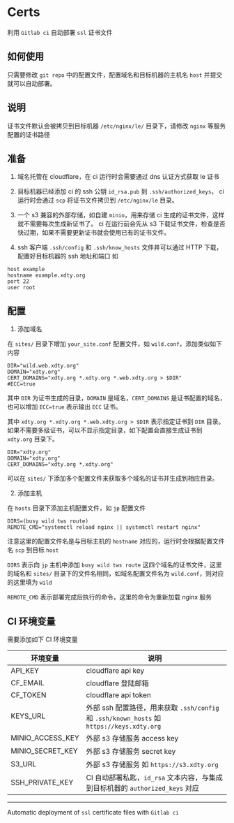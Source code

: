 # Certs

利用 `Gitlab ci` 自动部署 `ssl` 证书文件

## 如何使用

只需要修改 `git repo` 中的配置文件，配置域名和目标机器的主机名 `host` 并提交就可以自动部署。

## 说明

证书文件默认会被拷贝到目标机器 `/etc/nginx/le/` 目录下，请修改 `nginx` 等服务配置的证书路径

## 准备

1. 域名托管在 cloudflare，在 ci 运行时会需要通过 dns 认证方式获取 le 证书

2. 目标机器已经添加 ci 的 ssh 公钥 `id_rsa.pub` 到 `.ssh/authorized_keys`， ci 运行时会通过 `scp` 将证书文件拷贝到 `/etc/nginx/le` 目录。

3. 一个 s3 兼容的外部存储，如自建 `minio`，用来存储 ci 生成的证书文件，这样就不需要每次生成新证书了。 ci 在运行前会先从 s3 下载证书文件，检查是否快过期，如果不需要更新证书就会使用已有的证书文件。

4. ssh 客户端 `.ssh/config` 和 `.ssh/know_hosts` 文件并可以通过 HTTP 下载，配置好目标机器的 ssh 地址和端口 如

```
host example
hostname example.xdty.org
port 22
user root
```

## 配置

1. 添加域名

在 `sites/` 目录下增加 `your_site.conf` 配置文件，如 `wild.conf`，添加类似如下内容

```
DIR="wild.web.xdty.org"
DOMAIN="xdty.org"
CERT_DOMAINS="xdty.org *.xdty.org *.web.xdty.org > $DIR"
#ECC=true
```
其中 `DIR` 为证书生成的目录，`DOMAIN` 是域名，`CERT_DOMAINS` 是证书配置的域名，也可以增加 `ECC=true` 表示输出 `ECC` 证书。

其中 `xdty.org *.xdty.org *.web.xdty.org > $DIR` 表示指定证书到 `DIR` 目录。如果不需要多级证书，可以不显示指定目录，如下配置会直接生成证书到 `xdty.org` 目录下。

```
DIR="xdty.org"
DOMAIN="xdty.org"
CERT_DOMAINS="xdty.org *.xdty.org"
```

可以在 `sites/` 下添加多个配置文件来获取多个域名的证书并生成到相应目录。

2. 添加主机

在 `hosts` 目录下添加主机配置文件，如 `jp` 配置文件

```
DIRS=(busy wild tws route)
REMOTE_CMD="systemctl reload nginx || systemctl restart nginx"
```
注意这里的配置文件名是与目标主机的 `hostname` 对应的，运行时会根据配置文件名 `scp` 到目标 `host`

`DIRS` 表示向 `jp` 主机中添加 `busy wild tws route` 这四个域名的证书文件，这里的域名和 `sites/` 目录下的文件名相同，如域名配置文件名为 `wild.conf`，则对应的这里填为 `wild`

`REMOTE_CMD` 表示部署完成后执行的命令，这里的命令为重新加载 nginx 服务

## CI 环境变量

需要添加如下 CI 环境变量

| 环境变量         | 说明                                                         |
| ---------------- | ------------------------------------------------------------ |
| API_KEY          | cloudflare api key                                           |
| CF_EMAIL         | cloudflare 登陆邮箱                                          |
| CF_TOKEN         | cloudflare api token                                         |
| KEYS_URL         | 外部 ssh 配置路径，用来获取 `.ssh/config` 和 `.ssh/known_hosts` 如 `https://keys.xdty.org` |
| MINIO_ACCESS_KEY | 外部 s3 存储服务 access key                                  |
| MINIO_SECRET_KEY | 外部 s3 存储服务 secret key                                  |
| S3_URL           | 外部 s3 存储服务 如 `https://s3.xdty.org`                    |
| SSH_PRIVATE_KEY  | CI 自动部署私匙，`id_rsa` 文本内容，与集成到目标机器的 `authorized_keys` 对应 |



----------

Automatic deployment of `ssl` certificate files with `Gitlab ci`



